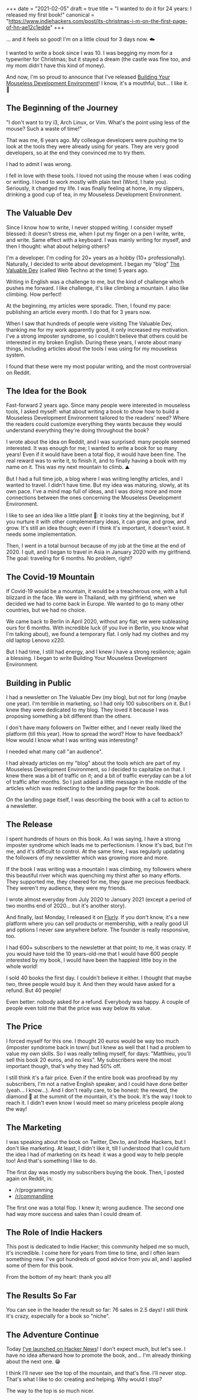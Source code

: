 +++
date = "2021-02-05"
draft = true
title = "I wanted to do it for 24 years: I released my first book!"
canonical = "https://www.indiehackers.com/post/its-christmas-i-m-on-the-first-page-of-hn-ae12c1edde"
+++

... and it feels so good! I'm on a little cloud for 3 days now. ☁️

I wanted to write a book since I was 10. I was begging my mom for a typewriter for Christmas; but it stayed a dream (the castle was fine too, and my mom didn't have this kind of money). 

And now, I'm so proud to announce that I've released [Building Your Mouseless Development Environment](https://themouseless.dev/)! I know, it's a mouthful, but... I like it. 🥳

## The Beginning of the Journey

"I don't want to try i3, Arch Linux, or Vim. What's the point using less of the mouse? Such a waste of time!" 

That was me, 6 years ago. My colleague developers were pushing me to look at the tools they were already using for years. They are very good developers, so at the end they convinced me to try them. 

I had to admit I was wrong.

I fell in love with these tools. I loved not using the mouse when I was coding or writing. I loved to work mostly with plain text (Word, I hate you). Seriously, it changed my life. I was finally feeling at home, in my slippers, drinking a good cup of tea, in my Mouseless Development Environment.

## The Valuable Dev

Since I know how to write, I never stopped writing. I consider myself blessed: it doesn't stress me, when I put my finger on a pen I write, write, and write. Same effect with a keyboard. I was mainly writing for myself, and then I thought: what about helping others?

I'm a developer. I'm coding for 20+ years as a hobby (10+ professionally). Naturally, I decided to write about development. I began my "blog" [The Valuable Dev](https://thevaluable.dev) (called Web Techno at the time) 5 years ago.

Writing in English was a challenge to me, but the kind of challenge which pushes me forward. I like challenge, it's like climbing a mountain. I also like climbing. How perfect! 

At the beginning, my articles were sporadic. Then, I found my pace: publishing an article every month. I do that for 3 years now.

When I saw that hundreds of people were visiting The Valuable Dev, thanking me for my work apparently good, it only increased my motivation. I've a strong imposter syndrome, so I couldn't believe that others could be interested in my broken English. During these years, I wrote about many things, including articles about  the tools I was using for my mouseless system. 

I found that these were my most popular writing, and the most controversial on Reddit.

## The Idea for the Book

Fast-forward 2 years ago. Since many people were interested in mouseless tools, I asked myself: what about writing a book to show how to build a Mouseless Development Environment tailored to the readers' need? Where the readers could customize everything  they wants because they would understand everything they're doing throughout the book?

I wrote about the idea on Reddit, and I was surprised: many people seemed interested. It was enough for me; I wanted to write a book for so many years! Even if it would have been a total flop, it would have been fine. The real reward was to write it, to finish it, and to finally having a book with my name on it. This was my next mountain to climb. ⛰

But I had a full time job, a blog where I was writing lengthy articles, and I wanted to travel. I didn't have time. But my idea was maturing, slowly, at its own pace. I've a mind map full of ideas, and I was doing more and more connections between the ones concerning the Mouseless Development Environment. 

I like to see an idea like a little plant 🌱: it looks tiny at the beginning, but if you nurture it with other complementary ideas, it can grow, and grow, and grow. It's still an idea though; even if I think it's important, it doesn't exist. It needs some implementation.

Then, I went in a total burnout because of my job at the time at the end of 2020. I quit, and I began to travel in Asia in January 2020 with my girlfriend. The goal: traveling for 6 months. No problem, right?

## The Covid-19 Mountain

If Covid-19 would be a mountain, it would be a treacherous one, with a full blizzard in the face. We were in Thailand, with my girlfriend, when we decided we had to come back in Europe. We wanted to go to many other countries, but we had no choice. 

We came back to Berlin in April 2020, without any flat; we were subleasing ours for 6 months. With incredible luck (if you live in Berlin, you know what I'm talking about), we found a temporary flat. I only had my clothes and my old laptop Lenovo x220.

But I had time, I still had energy, and I knew I have a strong resilience; again a blessing. I began to write Building Your Mouseless Development Environment.

## Building in Public

I had a newsletter on The Valuable Dev (my blog), but not for long (maybe one year). I'm terrible in marketing, so I had only 100 subscribers on it. But I knew they were dedicated to my blog. They loved it because I was proposing something a bit different than the others.

I don't have many followers on Twitter either, and I never really liked the platform (till this year). How to spread the word? How to have feedback? How would I know what I was writing was interesting?

I needed what many call "an audience".

I had already articles on my "blog" about the tools which are part of my Mouseless Development Environment,  so I decided to capitalize on that. I knew there was a bit of traffic on it; and a bit of traffic everyday can be a lot of traffic after months. So I just added a little message in the middle of the articles which was redirecting to the landing page for the book.

On the landing page itself, I was describing the book with a call to action to a newsletter.

## The Release

I spent hundreds of hours on this book. As I was saying, I have a strong imposter syndrome which leads me to perfectionism. I know it's bad, but I'm me, and it's difficult to control. At the same time, I was regularly updating the followers of my newsletter which was growing more and more. 

If the book I was writing was a mountain I was climbing, my followers where this beautiful river which was quenching my thirst after so many efforts. They supported me, they cheered for me, they gave me precious feedback. They weren't my audience, they were my friends.

I wrote almost everyday from July 2020 to January 2021 (except a period of two months end of 2020... but it's another story). 

And finally, last Monday, I released it on [Flurly](https://flurly.com/). If you don't know, it's a new platform where you can sell products or membership, with a really good UI and options I never saw anywhere before. The founder is really responsive, too.

I had 600+ subscribers to the newsletter at that point; to me, it was crazy. If you would have told the 10 years-old-me that I would have 600 people interested by my book, I would have been the happiest little boy in the whole world!

I sold 40 books the first day. I couldn't believe it either. I thought that maybe two, three people would buy it. And then they would have asked for a refund. But 40 people!

Even better: nobody asked for a refund. Everybody was happy. A couple of people even told me that the price was way below its value.

## The Price

I forced myself for this one. I thought 20 euros would be way too much (imposter syndrome back in town) but I knew as well that I had a problem to value my own skills. So I was really telling myself, for days: "Matthieu, you'll sell this book 20 euros, and no less". My subscribers were the most important though, that's why they had 50% off.

I still think it's a fair price. Even if the entire book was proofread by my subscribers, I'm not a native English speaker, and I could have done better (yeah... I know...). And I don't really care, to be honest: the reward, the diamond 💎 at the summit of the mountain, it's the book. It's the way I took to reach it. I didn't even know I would meet so many priceless people along the way!

## The Marketing

I was speaking about the book on Twitter, Dev.to, and Indie Hackers, but I don't like marketing. At least, I didn't like it, till I understood that I could turn the idea I had of marketing on its head: it was a good way to help people too! And that's something I like to do.

The first day was mostly my subscribers buying the book. Then, I posted again on Reddit, in:

* /r/programming
* [/r/commandline](https://www.reddit.com/r/commandline/comments/lfhrom/building_your_mouseless_development_environment/)

The first one was a total flop. I knew it; wrong audience. The second one had way more success and sales than I could dream of.

## The Role of Indie Hackers

This post is dedicated to Indie Hacker;  this community helped me so much, it's incredible. I come here for years from time to time, and I often learn something new. I've got hundreds of good advice from you all, and I applied some of them for this book. 

From the bottom of my heart: thank you all!

## The Results So Far

You can see in the header the result so far: 76 sales in 2.5 days! I still think it's crazy, especially for a book so "niche". 

## The Adventure Continue

Today [I've launched on Hacker News](https://news.ycombinator.com/item?id=26087892)! I don't expect much, but let's see. I have no idea afterward how to promote the book, and... I'm already thinking about the next one. 😁

I think I'll never see the top of the mountain, and that's fine. I'll never stop. That's what I like to do: creating and helping. Why would I stop?

The way to the top is so much nicer.
